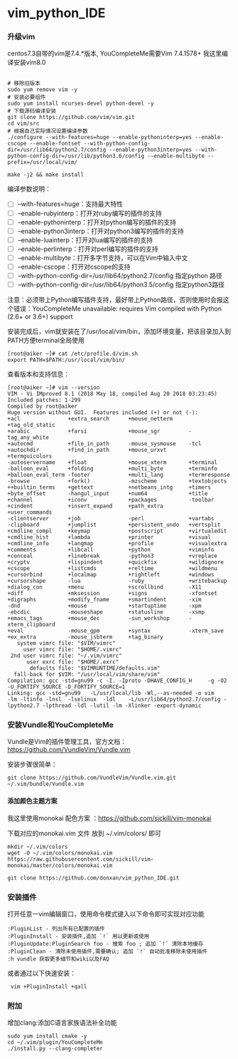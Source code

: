 # vim_python_IDE
### 升级vim
centos7.3自带的vim是7.4.*版本, YouCompleteMe需要Vim 7.4.1578+
我这里编译安装vim8.0


```

# 移除旧版本
sudo yum remove vim -y
# 安装必要组件
sudo yum install ncurses-devel python-devel -y
# 下载源码编译安装
git clone https://github.com/vim/vim.git
cd vim/src
# 根据自己实际情况设置编译参数
./configure --with-features=huge --enable-pythoninterp=yes --enable-cscope --enable-fontset --with-python-config-dir=/usr/lib64/python2.7/config --enable-python3interp=yes --with-python-config-dir=/usr/lib/python3.6/config --enable-multibyte --prefix=/usr/local/vim/

make -j2 && make install
```

编译参数说明： 
- [ ] –with-features=huge：支持最大特性 
- [ ] –enable-rubyinterp：打开对ruby编写的插件的支持 
- [ ] –enable-pythoninterp：打开对python编写的插件的支持 
- [ ] –enable-python3interp：打开对python3编写的插件的支持 
- [ ] –enable-luainterp：打开对lua编写的插件的支持 
- [ ] –enable-perlinterp：打开对perl编写的插件的支持 
- [ ] –enable-multibyte：打开多字节支持，可以在Vim中输入中文 
- [ ] –enable-cscope：打开对cscope的支持 
- [ ] –with-python-config-dir=/usr/lib64/python2.7/config 指定python 路径 
- [ ] –with-python-config-dir=/usr/lib64/python3.5/config 指定python3路径

注意：必须带上Python编写插件支持，最好带上Python路径，否则使用时会报这个错误：YouCompleteMe unavailable: requires Vim compiled with Python (2.6+ or 3.6+) support

安装完成后，vim就安装在了/usr/local/vim/bin，添加环境变量，把该目录加入到PATH方便terminal全局使用


```
[root@aiker ~]# cat /etc/profile.d/vim.sh 
export PATH=$PATH:/usr/local/vim/bin/
```
查看版本和支持信息：

```
[root@aiker ~]# vim --version
VIM - Vi IMproved 8.1 (2018 May 18, compiled Aug 20 2018 03:23:45)
Included patches: 1-299
Compiled by root@aiker
Huge version without GUI.  Features included (+) or not (-):
+acl               +extra_search      +mouse_netterm     +tag_old_static
+arabic            +farsi             +mouse_sgr         -tag_any_white
+autocmd           +file_in_path      -mouse_sysmouse    -tcl
+autochdir         +find_in_path      +mouse_urxvt       +termguicolors
-autoservername    +float             +mouse_xterm       +terminal
-balloon_eval      +folding           +multi_byte        +terminfo
+balloon_eval_term -footer            +multi_lang        +termresponse
-browse            +fork()            -mzscheme          +textobjects
++builtin_terms    +gettext           +netbeans_intg     +timers
+byte_offset       -hangul_input      +num64             +title
+channel           +iconv             +packages          -toolbar
+cindent           +insert_expand     +path_extra        +user_commands
-clientserver      +job               -perl              +vartabs
-clipboard         +jumplist          +persistent_undo   +vertsplit
+cmdline_compl     +keymap            +postscript        +virtualedit
+cmdline_hist      +lambda            +printer           +visual
+cmdline_info      +langmap           +profile           +visualextra
+comments          +libcall           +python            +viminfo
+conceal           +linebreak         -python3           +vreplace
+cryptv            +lispindent        +quickfix          +wildignore
+cscope            +listcmds          +reltime           +wildmenu
+cursorbind        +localmap          +rightleft         +windows
+cursorshape       -lua               -ruby              +writebackup
+dialog_con        +menu              +scrollbind        -X11
+diff              +mksession         +signs             -xfontset
+digraphs          +modify_fname      +smartindent       -xim
-dnd               +mouse             +startuptime       -xpm
-ebcdic            -mouseshape        +statusline        -xsmp
+emacs_tags        +mouse_dec         -sun_workshop      -xterm_clipboard
+eval              -mouse_gpm         +syntax            -xterm_save
+ex_extra          -mouse_jsbterm     +tag_binary        
   system vimrc file: "$VIM/vimrc"
     user vimrc file: "$HOME/.vimrc"
 2nd user vimrc file: "~/.vim/vimrc"
      user exrc file: "$HOME/.exrc"
       defaults file: "$VIMRUNTIME/defaults.vim"
  fall-back for $VIM: "/usr/local/vim/share/vim"
Compilation: gcc -std=gnu99 -c -I. -Iproto -DHAVE_CONFIG_H     -g -O2 -U_FORTIFY_SOURCE -D_FORTIFY_SOURCE=1       
Linking: gcc -std=gnu99   -L/usr/local/lib -Wl,--as-needed -o vim        -lm -ltinfo -lnsl  -lselinux  -ldl    -L/usr/lib64/python2.7/config -lpython2.7 -lpthread -ldl -lutil -lm -Xlinker -export-dynamic  
```

### 安装Vundle和YouCompleteMe

Vundle是Vim的插件管理工具，官方文档：https://github.com/VundleVim/Vundle.vim

安装步骤很简单：


```
git clone https://github.com/VundleVim/Vundle.vim.git ~/.vim/bundle/Vundle.vim
```

#### 添加颜色主题方案
我这里使用monokai 配色方案 ：https://github.com/sickill/vim-monokai

下载对应的monokai.vim 文件 放到 ~/.vim/colors/ 即可


```
mkdir ~/.vim/colors
wget -O ~/.vim/colors/monokai.vim https://raw.githubusercontent.com/sickill/vim-monokai/master/colors/monokai.vim
```

```
git clone https://github.com/donxan/vim_python_IDE.git
```


### 安装插件

打开任意一vim编辑窗口，使用命令模式键入以下命令即可实现对应功能


```
:PluginList - 列出所有已配置的插件
:PluginInstall - 安装插件,追加 `!` 用以更新或使用
:PluginUpdate:PluginSearch foo - 搜索 foo ; 追加 `!` 清除本地缓存
:PluginClean - 清除未使用插件,需要确认; 追加 `!` 自动批准移除未使用插件
:h vundle 获取更多细节和wiki以及FAQ
```
或者通过以下快速安装：

```
 vim +PluginInstall +qall
```
### 附加
增加clang:添加C语言家族语法补全功能

```
sudo yum install cmake -y
cd ~/.vim/plugin/YouCompleteMe  
./install.py --clang-completer
```
